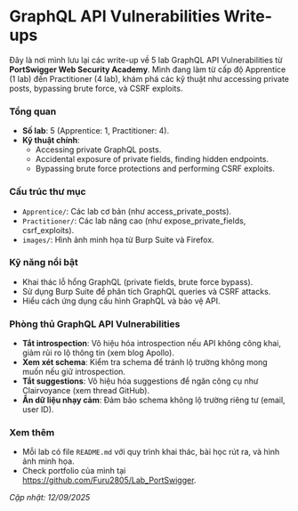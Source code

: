# GraphQL API Vulnerabilities Write-ups

Đây là nơi mình lưu lại các write-up về 5 lab GraphQL API Vulnerabilities từ **PortSwigger Web Security Academy**. Mình đang làm từ cấp độ Apprentice (1 lab) đến Practitioner (4 lab), khám phá các kỹ thuật như accessing private posts, bypassing brute force, và CSRF exploits.

### Tổng quan
- **Số lab**: 5 (Apprentice: 1, Practitioner: 4).
- **Kỹ thuật chính**:
  - Accessing private GraphQL posts.
  - Accidental exposure of private fields, finding hidden endpoints.
  - Bypassing brute force protections and performing CSRF exploits.

### Cấu trúc thư mục
- `Apprentice/`: Các lab cơ bản (như access_private_posts).
- `Practitioner/`: Các lab nâng cao (như expose_private_fields, csrf_exploits).
- `images/`: Hình ảnh minh họa từ Burp Suite và Firefox.

### Kỹ năng nổi bật
- Khai thác lỗ hổng GraphQL (private fields, brute force bypass).
- Sử dụng Burp Suite để phân tích GraphQL queries và CSRF attacks.
- Hiểu cách ứng dụng cấu hình GraphQL và bảo vệ API.

### Phòng thủ GraphQL API Vulnerabilities
- **Tắt introspection**: Vô hiệu hóa introspection nếu API không công khai, giảm rủi ro lộ thông tin (xem blog Apollo).
- **Xem xét schema**: Kiểm tra schema để tránh lộ trường không mong muốn nếu giữ introspection.
- **Tắt suggestions**: Vô hiệu hóa suggestions để ngăn công cụ như Clairvoyance (xem thread GitHub).
- **Ẩn dữ liệu nhạy cảm**: Đảm bảo schema không lộ trường riêng tư (email, user ID).

### Xem thêm
- Mỗi lab có file `README.md` với quy trình khai thác, bài học rút ra, và hình ảnh minh họa.
- Check portfolio của mình tại https://github.com/Furu2805/Lab_PortSwigger.

*Cập nhật: 12/09/2025*